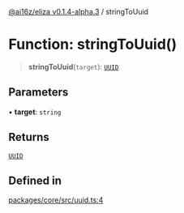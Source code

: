 [@ai16z/eliza v0.1.4-alpha.3](../index.md) / stringToUuid

# Function: stringToUuid()

> **stringToUuid**(`target`): [`UUID`](../type-aliases/UUID.md)

## Parameters

• **target**: `string`

## Returns

[`UUID`](../type-aliases/UUID.md)

## Defined in

[packages/core/src/uuid.ts:4](https://github.com/james-global-liquidity/eliza/blob/main/packages/core/src/uuid.ts#L4)

